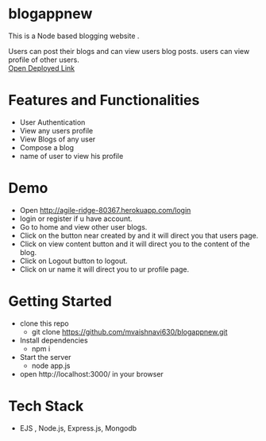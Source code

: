 # blogappnew







This is a Node based blogging website .

Users can post their blogs and can  view users blog posts.
users can view profile of other users.<br />
[Open Deployed Link](agile-ridge-80367.herokuapp.com/login)<br />

# Features and Functionalities
* User Authentication 
* View any users profile
* View Blogs of any user
* Compose a blog
* name of user to view his profile 



# Demo
* Open http://agile-ridge-80367.herokuapp.com/login
* login or register if u have account.
* Go to home and view other user blogs.
* Click on the button near created by and it will direct you that users page.
* Click on view content button and it will direct you to the content of the blog.
* Click on Logout button to logout.
* Click on ur name it will direct you to ur profile page.





# Getting Started
* clone this repo
  * git clone https://github.com/mvaishnavi630/blogappnew.git
* Install dependencies
  * npm i
* Start the server
  * node app.js
* open http://localhost:3000/ in your browser

# Tech Stack
* EJS , Node.js, Express.js, Mongodb




















